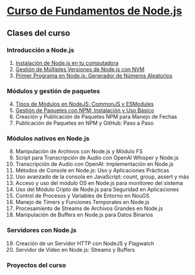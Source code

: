 # [Curso de Fundamentos de Node.js](https://platzi.com/cursos/nodejs/)

## Clases del curso

### Introducción a Node.js
1. [Instalación de Node.js en tu computadora](/fundamentos-node/topics/1-introduction.md)
2. [Gestión de Múltiples Versiones de Node.js con NVM](/fundamentos-node/topics/2-installation.md)
3. [Primer Programa en Node.js: Generador de Números Aleatorios](/fundamentos-node/topics/3-first-program.md)

### Módulos y gestión de paquetes
4. [Tipos de Módulos en NodeJS: CommonJS y ESModules](/fundamentos-node/topics/4-types-modules.md)
5. [Gestión de Paquetes con NPM: Instalación y Uso Básico](/fundamentos-node/topics/5-package-management-with-npm.md)
6. Creación y Publicación de Paquetes NPM para Manejo de Fechas
7. Publicación de Paquetes en NPM y GitHub: Paso a Paso

### Módulos nativos en Node.js
8. Manipulación de Archivos con Node.js y Módulo FS
9. Script para Transcripción de Audio con OpenAI Whisper y Node.js
10. Transcripción de Audio con OpenAI: Implementación en Node.js
11. Métodos de Console en Node.js: Uso y Aplicaciones Prácticas
12. Uso avanzado de la consola en JavaScript: count, group, assert y más
13. Acceso y uso del módulo OS en Node.js para monitoreo del sistema
14. Uso del Módulo Cripto de Node.js para Seguridad en Aplicaciones
15. Control de Procesos y Variables de Entorno en NouGS
16. Manejo de Timers y Funciones Temporales en Node.js
17. Procesamiento de Streams de Archivos Grandes en Node.js
18. Manipulación de Buffers en Node.js para Datos Binarios

### Servidores con Node.js
19. Creación de un Servidor HTTP con NodeJS y Flagwatch
20. Servidor de Video en Node.js: Streams y Buffers

### Proyectos del curso